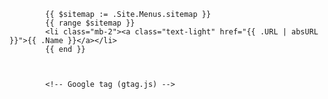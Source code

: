 <script src="https://maps.googleapis.com/maps/api/js?key={{ .Site.Params.map.APIkey }}&libraries=geometry"></script>



            {{ $sitemap := .Site.Menus.sitemap }}
            {{ range $sitemap }}
            <li class="mb-2"><a class="text-light" href="{{ .URL | absURL }}">{{ .Name }}</a></li>
            {{ end }}



            <!-- Google tag (gtag.js) -->
<script async src="https://www.googletagmanager.com/gtag/js?id=G-195T973V33"></script>
<script>
  window.dataLayer = window.dataLayer || [];
  function gtag(){dataLayer.push(arguments);}
  gtag('js', new Date());

  gtag('config', 'G-195T973V33');
</script>